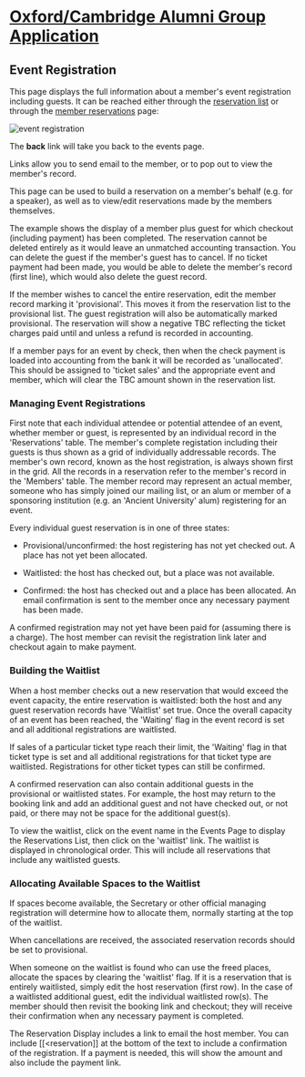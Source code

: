 # [Oxford/Cambridge Alumni Group Application](index.md)

## Event Registration

This page displays the full information about a member's event registration including guests. It can be reached either through the [reservation list](reservation_list.md) or through the [member reservations](member_reservations.md) page:

![event registration](images/event_registration.png)

The **back** link will take you back to the events page.

Links allow you to send email to the member, or to pop out to view the member's record.

This page can be used to build a reservation on a member's behalf (e.g. for a speaker), as well as to view/edit reservations made by the members themselves.

The example shows the display of a member plus guest for which checkout (including payment) has been completed. The reservation cannot be deleted entirely as it would leave an unmatched accounting transaction. You can delete the guest if the member's guest has to cancel. If no ticket payment had been made, you would be able to delete the member's record (first line), which would also delete the guest record.

If the member wishes to cancel the entire reservation, edit the member record marking it 'provisional'. This moves it from the reservation list to the provisional list. The guest registration will also be automatically marked provisional. The reservation will show a negative TBC reflecting the ticket charges paid until and unless a refund is recorded in accounting.

If a member pays for an event by check, then when the check payment is loaded into accounting from the bank it will be recorded as 'unallocated'. This should be assigned to 'ticket sales' and the appropriate event and member, which will clear the TBC amount shown in the reservation list.

### Managing Event Registrations

First note that each individual attendee or potential attendee of an event, whether member or guest, is represented by an individual record in the 'Reservations' table. The member's complete registation including their guests is thus shown as a grid of individually addressable records. The member's own record, known as the host registration, is always shown first in the grid. All the records in a reservation refer to the member's record in the 'Members' table. The member record may represent an actual member, someone who has simply joined our mailing list, or an alum or member of a sponsoring institution (e.g. an 'Ancient University' alum) registering for an event.

Every individual guest reservation is in one of three states:

- Provisional/unconfirmed: the host registering has not yet checked out. A place has not yet been allocated.

- Waitlisted: the host has checked out, but a place was not available.

- Confirmed: the host has checked out and a place has been allocated. An email confirmation is sent to the member once any necessary payment has been made.

A confirmed registration may not yet have been paid for (assuming there is a charge). The host member can revisit the registration link later and checkout again to make payment.

### Building the Waitlist

When a host member checks out a new reservation that would exceed the event capacity, the entire reservation is waitlisted: both the host and any guest reservation records have 'Waitlist' set true.
Once the overall capacity of an event has been reached, the 'Waiting' flag in the event record is set and all additional registrations are waitlisted.

If sales of a particular ticket type reach their limit, the 'Waiting' flag in that ticket type is set and all additional registrations for that ticket type are waitlisted. Registrations for other ticket types can still be confirmed.

A confirmed reservation can also contain additional guests in the provisional or waitlisted states. For example, the host may return to the booking link and add an additional guest and not have checked out, or not paid, or there may not be space for the additional guest(s).

To view the waitlist, click on the event name in the Events Page to display the Reservations List, then click on the 'waitlist' link. The waitlist is displayed in chronological order. This will include all reservations that include any waitlisted guests.

### Allocating Available Spaces to the Waitlist

If spaces become available, the Secretary or other official managing registration will determine how to allocate them, normally starting at the top of the waitlist.

When cancellations are received, the associated reservation records should be set to provisional.

When someone on the waitlist is found who can use the freed places, allocate the spaces by clearing the 'waitlist' flag. If it is a reservation that is entirely waitlisted, simply edit the host reservation (first row). In the case of a waitlisted additional guest, edit the individual waitlisted row(s). The member should then revisit the booking link and checkout; they will receive their confirmation when any necessary payment is completed.

The Reservation Display includes a link to email the host member. You can include [[<reservation]] at the bottom of the text to include a confirmation of the registration. If a payment is needed, this will show the amount and also include the payment link.
